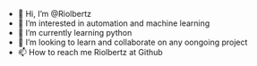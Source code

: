 - 👋 Hi, I’m @Riolbertz
- 👀 I’m interested in automation and machine learning
- 🌱 I’m currently learning python
- 💞️ I’m looking to learn and collaborate on any oongoing project 
- 📫 How to reach me Riolbertz at Github 

<!---
Riolbertz/Riolbertz is a ✨ special ✨ repository because its `README.md` (this file) appears on your GitHub profile.
You can click the Preview link to take a look at your changes.
--->
